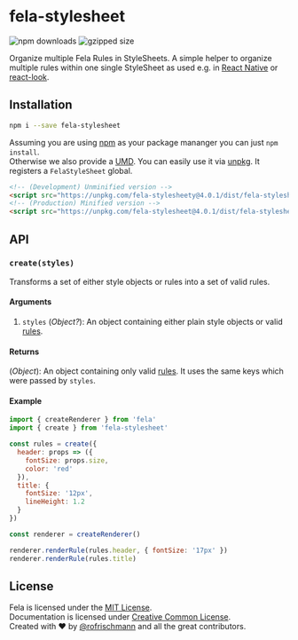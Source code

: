 # fela-stylesheet


<img alt="npm downloads" src="https://img.shields.io/npm/dm/fela-stylesheet.svg">
<img alt="gzipped size" src="https://img.shields.io/badge/gzipped-0.37kb-brightgreen.svg">

Organize multiple Fela Rules in StyleSheets.
A simple helper to organize multiple rules within one single StyleSheet as used e.g. in [React Native](https://github.com/facebook/react-native) or [react-look](https://github.com/rofrischmann/react-look).

## Installation
```sh
npm i --save fela-stylesheet
```
Assuming you are using [npm](https://www.npmjs.com) as your package mananger you can just `npm install`.<br>
Otherwise we also provide a [UMD](https://github.com/umdjs/umd). You can easily use it via [unpkg](https://unpkg.com/). It registers a  `FelaStyleSheet` global.
```HTML
<!-- (Development) Unminified version -->
<script src="https://unpkg.com/fela-stylesheety@4.0.1/dist/fela-stylesheet.js"></script>
<!-- (Production) Minified version -->
<script src="https://unpkg.com/fela-stylesheet@4.0.1/dist/fela-stylesheet.min.js"></script>
```

## API

### `create(styles)`
Transforms a set of either style objects or rules into a set of valid rules.
#### Arguments
1. `styles` (*Object?*): An object containing either plain style objects or valid [rules](http://fela.js.org/docs/basics/Rules.html).

#### Returns
(*Object*): An object containing only valid [rules](http://fela.js.org/docs/basics/Rules.html). It uses the same keys which were passed by `styles`.

#### Example
```javascript
import { createRenderer } from 'fela'
import { create } from 'fela-stylesheet'

const rules = create({
  header: props => ({
    fontSize: props.size,
    color: 'red'
  }),
  title: {
    fontSize: '12px',
    lineHeight: 1.2
  }
})

const renderer = createRenderer()

renderer.renderRule(rules.header, { fontSize: '17px' })
renderer.renderRule(rules.title)
```

## License
Fela is licensed under the [MIT License](http://opensource.org/licenses/MIT).<br>
Documentation is licensed under [Creative Common License](http://creativecommons.org/licenses/by/4.0/).<br>
Created with ♥ by [@rofrischmann](http://rofrischmann.de) and all the great contributors.
